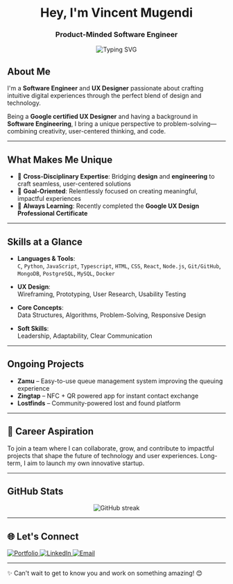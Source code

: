 <h1 align="center">Hey, I'm <b>Vincent Mugendi</b></h1>
<h3 align="center">Product-Minded Software Engineer</h3>

<p align="center">
  <img src="https://readme-typing-svg.demolab.com?font=Fira+Code&size=20&pause=1000&color=00FF66&center=true&width=435&lines=Design.+Code.+Impact." alt="Typing SVG" />
</p>


## About Me

I'm a **Software Engineer** and **UX Designer** passionate about crafting intuitive digital experiences through the perfect blend of design and technology.

Being a **Google certified UX Designer** and having a background in **Software Engineering**, I bring a unique perspective to problem-solving—combining creativity, user-centered thinking, and code.

---

## What Makes Me Unique

- 🔁 **Cross-Disciplinary Expertise**: Bridging **design** and **engineering** to craft seamless, user-centered solutions  
- 🎯 **Goal-Oriented**: Relentlessly focused on creating meaningful, impactful experiences  
- 🚀 **Always Learning**: Recently completed the **Google UX Design Professional Certificate**

---

## Skills at a Glance

- **Languages & Tools**:  
  `C`, `Python`, `JavaScript`, `Typescript`, `HTML`, `CSS`, `React`, `Node.js`, `Git/GitHub`, `MongoDB`, `PostgreSQL`, `MySQL`, `Docker`

- **UX Design**:  
  Wireframing, Prototyping, User Research, Usability Testing

- **Core Concepts**:  
  Data Structures, Algorithms, Problem-Solving, Responsive Design

- **Soft Skills**:  
  Leadership, Adaptability, Clear Communication

---

## Ongoing Projects

- **Zamu** – Easy-to-use queue management system improving the queuing experience  
- **Zingtap** – NFC + QR powered app for instant contact exchange  
- **Lostfinds** – Community-powered lost and found platform

---

## 🚀 Career Aspiration

To join a team where I can collaborate, grow, and contribute to impactful projects that shape the future of technology and user experiences. Long-term, I aim to launch my own innovative startup.

---

## GitHub Stats

<p align="center">
  <img src="https://streak-stats.demolab.com?user=vincent-mugendi&theme=radical&hide_border=true" alt="GitHub streak" />
</p>

---

## 🌐 Let's Connect

<p align="left">
  <a href="https://vincentmugendi.com" target="_blank">
    <img alt="Portfolio" src="https://img.shields.io/badge/Website-vincentmugendi.com-0A66C2?style=flat-square&logo=Google-Chrome&logoColor=white" />
  </a>
  <a href="https://linkedin.com/in/vincentmugendi" target="_blank">
    <img alt="LinkedIn" src="https://img.shields.io/badge/LinkedIn-vincentmugendi-blue?style=flat-square&logo=linkedin" />
  </a>
  <a href="mailto:contact@vincentmugendi.com">
    <img alt="Email" src="https://img.shields.io/badge/Email-contact@vincentmugendi.com-D14836?style=flat-square&logo=gmail&logoColor=white" />
  </a>
</p>

---

✨ Can't wait to get to know you and work on something amazing! 😊
